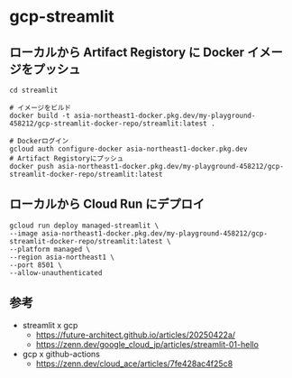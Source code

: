 # gcp-streamlit

## ローカルから Artifact Registory に Docker イメージをプッシュ

```shell
cd streamlit

# イメージをビルド
docker build -t asia-northeast1-docker.pkg.dev/my-playground-458212/gcp-streamlit-docker-repo/streamlit:latest .

# Dockerログイン
gcloud auth configure-docker asia-northeast1-docker.pkg.dev
# Artifact Registoryにプッシュ
docker push asia-northeast1-docker.pkg.dev/my-playground-458212/gcp-streamlit-docker-repo/streamlit:latest
```

## ローカルから Cloud Run にデプロイ

```shell
gcloud run deploy managed-streamlit \
--image asia-northeast1-docker.pkg.dev/my-playground-458212/gcp-streamlit-docker-repo/streamlit:latest \
--platform managed \
--region asia-northeast1 \
--port 8501 \
--allow-unauthenticated
```

## 参考

- streamlit x gcp
  - https://future-architect.github.io/articles/20250422a/
  - https://zenn.dev/google_cloud_jp/articles/streamlit-01-hello
- gcp x github-actions
  - https://zenn.dev/cloud_ace/articles/7fe428ac4f25c8
